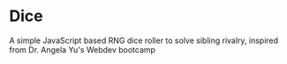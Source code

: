 # Dice
A simple JavaScript based RNG dice roller to solve sibling rivalry, inspired from Dr. Angela Yu's Webdev bootcamp

